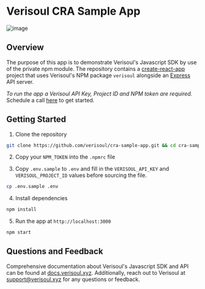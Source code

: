 # Verisoul CRA Sample App

![image](https://user-images.githubusercontent.com/31829159/197815885-b1430c93-b7ab-4707-a934-261b4e206300.png)

## Overview
The purpose of this app is to demonstrate Verisoul's Javascript SDK by use of the private npm module. The repository contains a [create-react-app](https://create-react-app.dev/) project that uses Verisoul's NPM package `verisoul` alongside an [Express](https://expressjs.com/) API server.

_To run the app a Verisoul API Key, Project ID and NPM token are required._ Schedule a call [here](https://meetings.hubspot.com/henry-legard) to get started.

## Getting Started
1. Clone the repository
```bash
git clone https://github.com/verisoul/cra-sample-app.git && cd cra-sample-app
```
2. Copy your `NPM_TOKEN` into the `.npmrc` file

3. Copy `.env.sample` to `.env` and fill in the `VERISOUL_API_KEY` and `VERISOUL_PROJECT_ID` values before sourcing the file.
```bash
cp .env.sample .env
```
4. Install dependencies
```bash
npm install
```
5. Run the app at `http://localhost:3000`
```bash
npm start
```

## Questions and Feedback
Comprehensive documentation about Verisoul's Javascript SDK and API can be found at [docs.verisoul.xyz](https://docs.verisoul.xyz/). Additionally, reach out to Verisoul at [support@verisoul.xyz](mailto:support@verisoul.xyz) for any questions or feedback.
